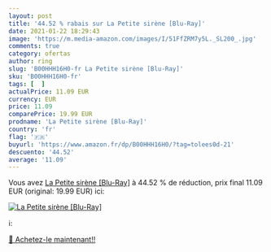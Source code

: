 ```yaml
---
layout: post
title: '44.52 % rabais sur La Petite sirène [Blu-Ray]'
date: 2021-01-22 18:29:43
image: 'https://m.media-amazon.com/images/I/51FfZRM7y5L._SL200_.jpg'
comments: true
category: ofertas
author: ring
slug: 'B00HHH16H0-fr La Petite sirène [Blu-Ray]'
sku: 'B00HHH16H0-fr'
tags: [  ]
actualPrice: 11.09 EUR
currency: EUR
price: 11.09
comparePrice: 19.99 EUR
prodname: 'La Petite sirène [Blu-Ray]'
country: 'fr'
flag: '🇫🇷'
buyurl: 'https://www.amazon.fr/dp/B00HHH16H0/?tag=tolees0d-21'
descuento: '44.52'
average: '11.09'
---
```


Vous avez [La Petite sirène [Blu-Ray]](https://www.amazon.fr/dp/B00HHH16H0/?tag=tolees0d-21)  à  44.52 % de réduction, prix final  11.09 EUR (original: 19.99 EUR) ici:

[![La Petite sirène [Blu-Ray]](https://m.media-amazon.com/images/I/51FfZRM7y5L._SL200_.jpg)](https://www.amazon.fr/dp/B00HHH16H0/?tag=tolees0d-21)

ℹ️:


[🛒 Achetez-le maintenant!!](https://www.amazon.fr/dp/B00HHH16H0/?tag=tolees0d-21)
